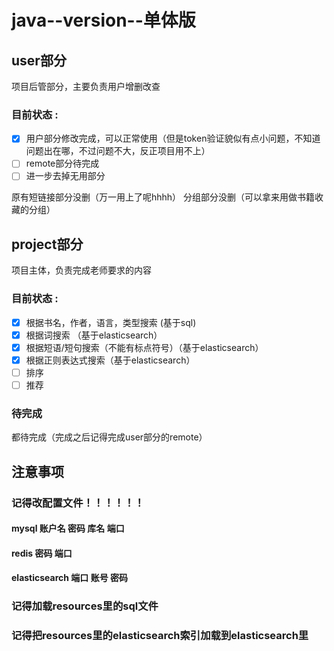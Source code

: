 # java--version--单体版

## user部分 
项目后管部分，主要负责用户增删改查 

### 目前状态 :
- [x] 用户部分修改完成，可以正常使用（但是token验证貌似有点小问题，不知道问题出在哪，不过问题不大，反正项目用不上）
- [ ] remote部分待完成
- [ ] 进一步去掉无用部分

原有短链接部分没删（万一用上了呢hhhh）
分组部分没删（可以拿来用做书籍收藏的分组）


## project部分 
项目主体，负责完成老师要求的内容

### 目前状态 :
- [x] 根据书名，作者，语言，类型搜索 (基于sql)
- [x] 根据词搜索 （基于elasticsearch）
- [x] 根据短语/短句搜索（不能有标点符号）（基于elasticsearch）
- [x] 根据正则表达式搜索（基于elasticsearch）
- [ ] 排序
- [ ] 推荐

### 待完成
都待完成（完成之后记得完成user部分的remote）

## 注意事项
### 记得改配置文件！！！！！！
#### mysql 账户名 密码 库名 端口
#### redis 密码 端口
#### elasticsearch 端口 账号 密码

### 记得加载resources里的sql文件
### 记得把resources里的elasticsearch索引加载到elasticsearch里
